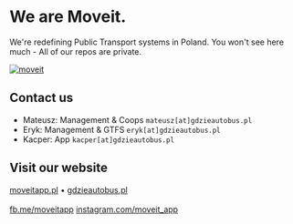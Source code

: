 # We are Moveit.
We're redefining Public Transport systems in Poland.
You won't see here much - All of our repos are private.

[![moveit](https://github.azpekt.dev/moveit.svg)](https://gdzieautobus.pl)

## Contact us
- Mateusz: Management & Coops `mateusz[at]gdzieautobus.pl`
- Eryk: Management & GTFS `eryk[at]gdzieautobus.pl`
- Kacper: App `kacper[at]gdzieautobus.pl`

## Visit our website
[moveitapp.pl](https://moveitapp.pl) • [gdzieautobus.pl](https://gdzieautobus.pl)
<br>
<br>
[fb.me/moveitapp](https://fb.me/moveitapp)
[instagram.com/moveit_app](instagram.com/moveit_app/)

